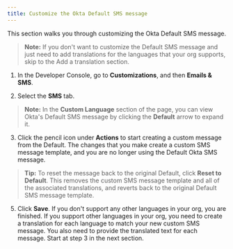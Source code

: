 ```yaml
---
title: Customize the Okta Default SMS message
---
```


This section walks you through customizing the Okta Default SMS message.

> **Note:**  If you don't want to customize the Default SMS message and just need to add translations for the languages that your org supports, skip to the <GuideLink link="../add-translation">Add a translation</GuideLink> section.

1. In the Developer Console, go to **Customizations**, and then **Emails & SMS**.

2. Select the **SMS** tab.

> **Note:** In the **Custom Language** section of the page, you can view Okta's Default SMS message by clicking the **Default** arrow to expand it.

3. Click the pencil icon under **Actions** to start creating a custom message from the Default. The changes that you make create a custom SMS message template, and you are no longer using the Default Okta SMS message.

> **Tip:** To reset the message back to the original Default, click **Reset to Default**. This removes the custom SMS message template and all of the associated translations, and reverts back to the original Default SMS message template.

5. Click **Save**. If you don't support any other languages in your org, you are finished. If you support other languages in your org, you need to <GuideLink link="../add-translation">create a translation</GuideLink> for each language to match your new custom SMS message. You also need to provide the translated text for each message. Start at step 3 in the next section.

<NextSectionLink/>
